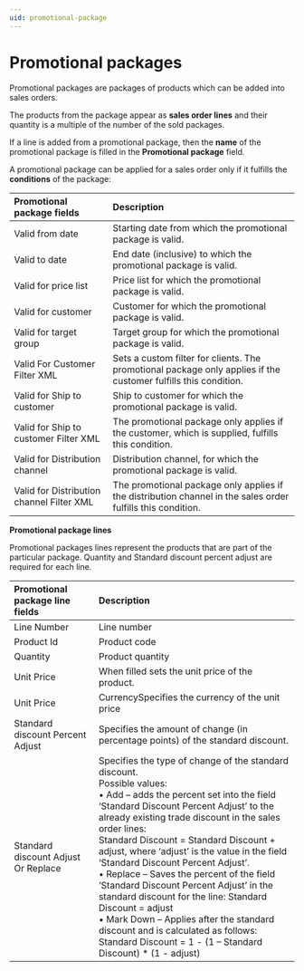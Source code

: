 ```yaml
---
uid: promotional-package
---
```


# Promotional packages

Promotional packages are packages of products which can be added into sales orders. 
 
The products from the package appear as **sales order lines** and their quantity is a multiple of the number of the sold packages. 
 
If a line is added from a promotional package, then the **name** of the promotional package is filled in the **Promotional package** field.

A promotional package can be applied for a sales order only if it fulfills the **conditions** of the package:

|Promotional package fields |Description
|:-------|:-------|
|Valid from date |Starting date from which the promotional package is valid.
|Valid to date |End date (inclusive) to which the promotional package is valid.
|Valid for price list |Price list for which the promotional package is valid.
|Valid for customer |Customer for which the promotional package is valid.
|Valid for target group |Target group for which the promotional package is valid.
|Valid For Customer Filter XML |Sets a custom filter for clients. The promotional package only applies if the customer fulfills this condition.
|Valid for Ship to customer |Ship to customer for which the promotional package is valid.
|Valid for Ship to customer Filter XML |The promotional package only applies if the customer, which is supplied, fulfills this condition.
| Valid for Distribution channel |Distribution channel, for which the promotional package is valid. 
|Valid for Distribution channel Filter XML |The promotional package only applies if the distribution channel in the sales order fulfills this condition.

**Promotional package lines**

Promotional packages lines represent the products that are part of  the particular package. Quantity and Standard discount percent adjust are required for each line.

|Promotional package line fields|Description
|:---------|:----------|
|Line Number|Line number
|Product Id|Product code
|Quantity|Product quantity
|Unit Price|When filled sets the unit price of the product.
|Unit Price|CurrencySpecifies the currency of the unit price
|Standard discount Percent Adjust |Specifies the amount of change (in percentage points) of the standard discount.
|Standard discount Adjust Or Replace    |Specifies the type of change of the standard discount.</br> Possible values:</br>• Add – adds the percent set into the field ‘Standard Discount Percent Adjust’ to the already existing trade discount in the sales order lines:</br>Standard Discount = Standard Discount + adjust, where ‘adjust’ is the value in the field ‘Standard Discount Percent Adjust’.</br>• Replace – Saves the percent of the field ‘Standard Discount Percent Adjust’ in the standard discount for the line: Standard Discount = adjust</br>• Mark Down – Applies after the standard discount and is calculated as follows:</br>Standard Discount = 1 - (1 – Standard Discount) * (1 - adjust) </br>
